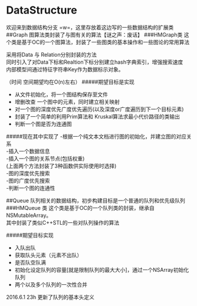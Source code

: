 # DataStructure
欢迎来到数据结构分支 =w=，这里存放着这边写的一些数据结构的扩展类
##Graph
图算法类封装了与图有关的算法【谜之声：废话】
###HMGraph类
这个类是基于OC的一个图算法，封装了一些图类的基本操作和一些图论的常用算法

 采用将Data 与 Relation分别封装的方法<br>
 同时引入了对Data下标和Realtion下标分别建立hash字典索引，增强搜索速度<br>
 内部模型间通过特征字符串Key作为数据标示对象。
 
 （时间 空间期望均在O(n)左右）
#####期望目标是实现
<ul>
<li>从文件初始化，将一个图结构保存至文件</li>
<li>增删改查 一个图中的元素，同时建立相关映射</li>
<li>对一个图的深度优先广度优先遍历(以及深度or广度遍历到下一个目标元素)</li>
<li>封装了一个简单的利用Prim算法和 Kruskal算法求最小代价路径的类输出</li>
<li>判断一个图是否为连通图</li>
</ul>
#####现在其中实现了
-根据一个纯文本文档进行图的初始化，并建立图的对应关系<br>
-插入一个数据信息<br>
-插入一个图的关系节点(包括权重)<br>
(上面两个方法封装了3种函数供实际使用时选择)<br>
-图的深度优先搜索<br>
-图的广度优先搜索<br>
-判断一个图的连通性<br>

##Queue
队列相关的数据结构，初步构建目标是一个普通的队列和优先级队列
###HMQueue 类
这个类是基于OC的一个队列类的封装，继承自NSMutableArray。<br>
其中封装了类似C++STL的一些对队列操作的算法

#####期望目标实现
<ul>
<li>入队出队</li>
<li>获取队头元素（元素不出队）</li>
<li>是否队空队满</li>
<li>初始化设定队列的容量[就是限制队列的最大大小]，通过一个NSArray初始化队列</li>
<li>两个以及多个队列的一次性合并</li>
</ul>

2016.6.1 23h 更新了队列的基本头定义
